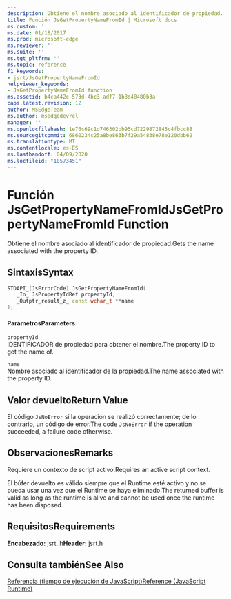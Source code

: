 ```yaml
---
description: Obtiene el nombre asociado al identificador de propiedad.
title: Función JsGetPropertyNameFromId | Microsoft docs
ms.custom: ''
ms.date: 01/18/2017
ms.prod: microsoft-edge
ms.reviewer: ''
ms.suite: ''
ms.tgt_pltfrm: ''
ms.topic: reference
f1_keywords:
- jsrt/JsGetPropertyNameFromId
helpviewer_keywords:
- JsGetPropertyNameFromId function
ms.assetid: b4ca442c-573d-4bc3-adf7-1b8d48480b3a
caps.latest.revision: 12
author: MSEdgeTeam
ms.author: msedgedevrel
manager: ''
ms.openlocfilehash: 1e76c69c1d746302bb95cd7229872845c4fbcc88
ms.sourcegitcommit: 6860234c25a8be863b7f29a54838e78e120dbb62
ms.translationtype: MT
ms.contentlocale: es-ES
ms.lasthandoff: 04/09/2020
ms.locfileid: "10573451"
---
```

# <span data-ttu-id="c9589-103">Función JsGetPropertyNameFromId</span><span class="sxs-lookup"><span data-stu-id="c9589-103">JsGetPropertyNameFromId Function</span></span>
<span data-ttu-id="c9589-104">Obtiene el nombre asociado al identificador de propiedad.</span><span class="sxs-lookup"><span data-stu-id="c9589-104">Gets the name associated with the property ID.</span></span>  
  
## <span data-ttu-id="c9589-105">Sintaxis</span><span class="sxs-lookup"><span data-stu-id="c9589-105">Syntax</span></span>  
  
```cpp  
STDAPI_(JsErrorCode) JsGetPropertyNameFromId(  
   _In_ JsPropertyIdRef propertyId,  
   _Outptr_result_z_ const wchar_t **name  
);  
```  
  
#### <span data-ttu-id="c9589-106">Parámetros</span><span class="sxs-lookup"><span data-stu-id="c9589-106">Parameters</span></span>  
 `propertyId`  
 <span data-ttu-id="c9589-107">IDENTIFICADOR de propiedad para obtener el nombre.</span><span class="sxs-lookup"><span data-stu-id="c9589-107">The property ID to get the name of.</span></span>  
  
 `name`  
 <span data-ttu-id="c9589-108">Nombre asociado al identificador de la propiedad.</span><span class="sxs-lookup"><span data-stu-id="c9589-108">The name associated with the property ID.</span></span>  
  
## <span data-ttu-id="c9589-109">Valor devuelto</span><span class="sxs-lookup"><span data-stu-id="c9589-109">Return Value</span></span>  
 <span data-ttu-id="c9589-110">El código `JsNoError` si la operación se realizó correctamente; de lo contrario, un código de error.</span><span class="sxs-lookup"><span data-stu-id="c9589-110">The code `JsNoError` if the operation succeeded, a failure code otherwise.</span></span>  
  
## <span data-ttu-id="c9589-111">Observaciones</span><span class="sxs-lookup"><span data-stu-id="c9589-111">Remarks</span></span>  
 <span data-ttu-id="c9589-112">Requiere un contexto de script activo.</span><span class="sxs-lookup"><span data-stu-id="c9589-112">Requires an active script context.</span></span>  
  
 <span data-ttu-id="c9589-113">El búfer devuelto es válido siempre que el Runtime esté activo y no se pueda usar una vez que el Runtime se haya eliminado.</span><span class="sxs-lookup"><span data-stu-id="c9589-113">The returned buffer is valid as long as the runtime is alive and cannot be used once the runtime has been disposed.</span></span>  
  
## <span data-ttu-id="c9589-114">Requisitos</span><span class="sxs-lookup"><span data-stu-id="c9589-114">Requirements</span></span>  
 <span data-ttu-id="c9589-115">**Encabezado:** jsrt. h</span><span class="sxs-lookup"><span data-stu-id="c9589-115">**Header:** jsrt.h</span></span>  
  
## <span data-ttu-id="c9589-116">Consulta también</span><span class="sxs-lookup"><span data-stu-id="c9589-116">See Also</span></span>  
 [<span data-ttu-id="c9589-117">Referencia (tiempo de ejecución de JavaScript)</span><span class="sxs-lookup"><span data-stu-id="c9589-117">Reference (JavaScript Runtime)</span></span>](../chakra-hosting/reference-javascript-runtime.md)